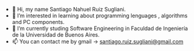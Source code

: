 - 💯 Hi, my name Santiago Nahuel Ruiz Sugliani.
- 🚀 I’m interested in learning about programming lenguages , algorithms and PC components.
- 🌱 I’m currently studing Software Engineering in Faculdad de Ingeniería de la Universidad de Buenos Aires.
- 📫 You can contact me by gmail -> santiago.ruiz.sugliani@gmail.com

<!---
ruizsugliani/ruizsugliani is a ✨ special ✨ repository because its `README.md` (this file) appears on your GitHub profile.
You can click the Preview link to take a look at your changes.
--->
